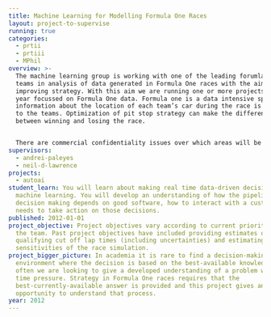 ```yaml
---
title: Machine Learning for Modelling Formula One Races
layout: project-to-supervise
running: true
categories:
  - prtii
  - prtiii
  - MPhil
overview: >-
  The machine learning group is working with one of the leading forumla one
  teams in analysis of data generated in Formula One races with the aim of
  improving strategy. With this aim we are running one or more projects this
  year focussed on Formula One data. Formula one is a data intensive sport,
  information about the location of each team’s car during the race is provided
  to the teams. Optimization of pit stop strategy can make the difference
  between winning and losing the race.


  There are commercial confidentiality issues over which areas will be studied, but interested students can discuss these areas directly with the supervisors.
supervisors:
  - andrei-paleyes
  - neil-d-lawrence
projects:
  - autoai
student_learn: You will learn about making real time data-driven decisions using
  machine learning. You will develop an understanding of how the pipeline of
  decision making depends on good software, how to interact with a customer who
  needs to take action on those decisions.
published: 2012-01-01
project_objective: Project objectives vary according to current priorities for
  the team. Past project objectives have included providing estimates of
  qualifying cut off lap times (including uncertainties) and estimating the
  sensitivities of the race simulation.
project_bigger_picture: In academia it is rare to find a decision-making
  environment where the decision is based on the best-available knowledge, more
  often we are looking to give a developed understanding of a problem without
  time pressure. Strategy in Formula One races requires that the
  best-currently-available answer is provided and this project gives an
  opportunity to understand that process.
year: 2012
---
```

